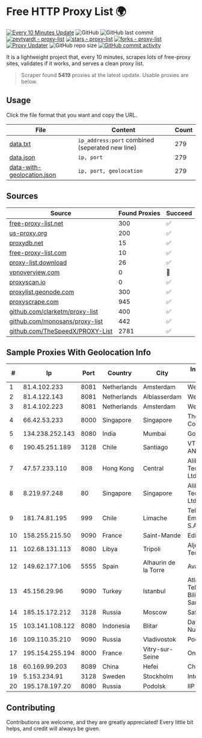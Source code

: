 
# Free HTTP Proxy List 🌍

[![Every 10 Minutes Update](https://github.com/mertguvencli/http-proxy-list/actions/workflows/main.yml/badge.svg?branch=main)](https://github.com/mertguvencli/http-proxy-list/actions/workflows/main.yml)
![GitHub](https://img.shields.io/github/license/mertguvencli/http-proxy-list)
![GitHub last commit](https://img.shields.io/github/last-commit/mertguvencli/http-proxy-list)
[![zevtyardt - proxy-list](https://img.shields.io/static/v1?label=zevtyardt&message=proxy-list&color=blue&logo=github)](https://github.com/zevtyardt/proxy-list "Go to GitHub repo")
[![stars - proxy-list](https://img.shields.io/github/stars/zevtyardt/proxy-list?style=social)](https://github.com/zevtyardt/proxy-list)
[![forks - proxy-list](https://img.shields.io/github/forks/zevtyardt/proxy-list?style=social)](https://github.com/zevtyardt/proxy-list)
[![Proxy Updater](https://github.com/zevtyardt/proxy-list/workflows/Proxy%20Updater/badge.svg)](https://github.com/zevtyardt/proxy-list/actions?query=workflow:"Proxy+Updater")
![GitHub repo size](https://img.shields.io/github/repo-size/zevtyardt/proxy-list)
[![GitHub commit activity](https://img.shields.io/github/commit-activity/m/zevtyardt/proxy-list?logo=commits)](https://github.com/zevtyardt/proxy-list/commits/main)

It is a lightweight project that, every 10 minutes, scrapes lots of free-proxy sites, validates if it works, and serves a clean proxy list.

> Scraper found **5419** proxies at the latest update. Usable proxies are below.

## Usage

Click the file format that you want and copy the URL.

|File|Content|Count|
|----|-------|-----|
|[data.txt](https://raw.githubusercontent.com/mertguvencli/http-proxy-list/main/proxy-list/data.txt)|`ip_address:port` combined (seperated new line)|279|
|[data.json](https://raw.githubusercontent.com/mertguvencli/http-proxy-list/main/proxy-list/data.json)|`ip, port`|279|
|[data-with-geolocation.json](https://raw.githubusercontent.com/mertguvencli/http-proxy-list/main/proxy-list/data-with-geolocation.json)|`ip, port, geolocation`|279|

## Sources

|Source|Found Proxies|Succeed|
|------|-------------|-------|
|[free-proxy-list.net](https://free-proxy-list.net)|300|✅|
|[us-proxy.org](https://www.us-proxy.org)|200|✅|
|[proxydb.net](http://proxydb.net)|15|✅|
|[free-proxy-list.com](https://free-proxy-list.com/?page=&port=&type%5B%5D=http&type%5B%5D=https&up_time=0&search=Search)|10|✅|
|[proxy-list.download](https://www.proxy-list.download/HTTP)|26|✅|
|[vpnoverview.com](https://vpnoverview.com/privacy/anonymous-browsing/free-proxy-servers)|0|🚫|
|[proxyscan.io](https://www.proxyscan.io)|0|✅|
|[proxylist.geonode.com](https://proxylist.geonode.com/api/proxy-list?limit=300&page=1&sort_by=lastChecked&sort_type=desc&protocols=http,https)|300|✅|
|[proxyscrape.com](https://api.proxyscrape.com/v2/?request=displayproxies&protocol=http&timeout=10000&country=all&ssl=all&anonymity=all)|945|✅|
|[github.com/clarketm/proxy-list](https://raw.githubusercontent.com/clarketm/proxy-list/master/proxy-list-raw.txt)|400|✅|
|[github.com/monosans/proxy-list](https://raw.githubusercontent.com/monosans/proxy-list/main/proxies/http.txt)|442|✅|
|[github.com/TheSpeedX/PROXY-List](https://raw.githubusercontent.com/TheSpeedX/PROXY-List/master/http.txt)|2781|✅|


## Sample Proxies With Geolocation Info

|#|Ip|Port|Country|City|Internet Service Provider|
|-|--|----|-------|----|-------------------------|
|1|81.4.102.233|8081|Netherlands|Amsterdam|WeservIT|
|2|81.4.122.143|8081|Netherlands|Alblasserdam|WeservIT|
|3|81.4.102.223|8081|Netherlands|Amsterdam|WeservIT|
|4|66.42.53.233|8000|Singapore|Singapore|The Constant Company|
|5|134.238.252.143|8080|India|Mumbai|Google LLC|
|6|190.45.251.189|3128|Chile|Santiago|VTR BANDA ANCHA S.A.|
|7|47.57.233.110|808|Hong Kong|Central|Alibaba (US) Technology Co., Ltd.|
|8|8.219.97.248|80|Singapore|Singapore|Alibaba (US) Technology Co., Ltd.|
|9|181.74.81.195|999|Chile|Limache|Telmex Servicios Empresariales S.A.|
|10|158.255.215.50|9090|France|Saint-Mande|Edis France|
|11|102.68.131.113|8080|Libya|Tripoli|Aljeel Aljadeed For Technology|
|12|149.62.177.106|5555|Spain|Alhaurin de la Torre|Avatel Telecom|
|13|45.156.29.96|9090|Turkey|Istanbul|Atlantis Telekomunikasyon Bilisim Hizmetleri San. Tic. Ltd|
|14|185.15.172.212|3128|Russia|Moscow|SafeData LLC|
|15|103.141.108.122|8080|Indonesia|Blitar|Data Buana Nusantara|
|16|109.110.35.210|9090|Russia|Vladivostok|Podryad Nets|
|17|195.154.255.194|8000|France|Vitry-sur-Seine|Online S.A.S.|
|18|60.169.99.203|8089|China|Hefei|Chinanet|
|19|5.153.234.91|3128|Sweden|Stockholm|Inter Connects Inc|
|20|195.178.197.20|8080|Russia|Podolsk|IIP|



## Contributing

Contributions are welcome, and they are greatly appreciated! Every
little bit helps, and credit will always be given.

